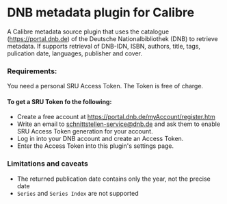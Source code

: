# DNB metadata plugin for Calibre

A Calibre metadata source plugin that uses the catalogue (https://portal.dnb.de) of the Deutsche Nationalbibliothek (DNB) to retrieve metadata.
If supports retrieval of DNB-IDN, ISBN, authors, title, tags, pulication date, languages, publisher and cover.


### Requirements:

You need a personal SRU Access Token. The Token is free of charge.

#### To get a SRU Token fo the following:

- Create a free account at https://portal.dnb.de/myAccount/register.htm
- Write an email to schnittstellen-service@dnb.de and ask them to enable SRU Access Token generation for your account.
- Log in into your DNB account and create an Access Token.
- Enter the Access Token into this plugin's settings page.


### Limitations and caveats

- The returned publication date contains only the year, not the precise date
- `Series` and `Series Index` are not supported
